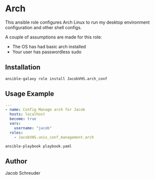 # Arch
This ansible role configures Arch Linux to run my desktop environment configuration and other shell configs.

A couple of assumptions are made for this role:
- The OS has had basic arch installed
- Your user has passwordless sudo

## Installation
```shell
ansible-galaxy role install JacobVHS.arch_conf
```

## Usage Example
```yaml
---
- name: Config Manage arch for Jacob
  hosts: localhost
  become: true
  vars:
    username: "jacob"
  roles:
    - JacobVHS.unix_conf_management.arch
```
```shell
ansible-playbook playbook.yaml
```

## Author
Jacob Schreuder